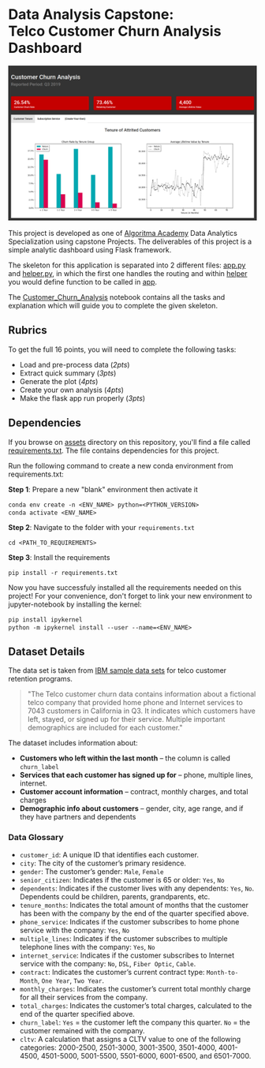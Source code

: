 # Data Analysis Capstone:<br> Telco Customer Churn Analysis Dashboard

[![](assets/dachurn.png)](http://dachurn.herokuapp.com/)

This project is developed as one of [Algoritma Academy](https://algorit.ma/) Data Analytics Specialization using capstone Projects. The deliverables of this project is a simple analytic dashboard using Flask framework.

The skeleton for this application is separated into 2 different files: [app.py](app.py) and [helper.py](helper.py), in which the first one handles the routing and within [helper](helper.py) you would define function to be called in [app](app.py).

The [Customer_Churn_Analysis](Customer_Churn_Analysis.ipynb) notebook contains all the tasks and explanation which will guide you to complete the given skeleton.

## Rubrics

To get the full 16 points, you will need to complete the following tasks:
- Load and pre-process data (*2pts*)
- Extract quick summary (*3pts*)
- Generate the plot (*4pts*)
- Create your own analysis (*4pts*)
- Make the flask app run properly (*3pts*)

## Dependencies

If you browse on [assets](assets) directory on this repository, you'll find a file called [requirements.txt](assets/requirements.txt). The file contains dependencies for this project.

Run the following command to create a new conda environment from requirements.txt:

**Step 1**: Prepare a new "blank" environment then activate it

```
conda env create -n <ENV_NAME> python=<PYTHON_VERSION>
conda activate <ENV_NAME>
```

**Step 2**: Navigate to the folder with your `requirements.txt`

```
cd <PATH_TO_REQUIREMENTS>
```

**Step 3**: Install the requirements

```
pip install -r requirements.txt
```

Now you have successfuly installed all the requirements needed on this project! For your convenience, don't forget to link your new environment to jupyter-notebook by installing the kernel:

```
pip install ipykernel
python -m ipykernel install --user --name=<ENV_NAME>
```

## Dataset Details

The data set is taken from [IBM sample data sets](https://community.ibm.com/community/user/businessanalytics/blogs/steven-macko/2019/07/11/telco-customer-churn-1113) for telco customer retention programs. 

> "The Telco customer churn data contains information about a fictional telco company that provided home phone and Internet services to 7043 customers in California in Q3. It indicates which customers have left, stayed, or signed up for their service. Multiple important demographics are included for each customer."


The dataset includes information about:

- **Customers who left within the last month** – the column is called `churn_label`
- **Services that each customer has signed up for** – phone, multiple lines, internet.
- **Customer account information** – contract, monthly charges, and total charges
- **Demographic info about customers** – gender, city, age range, and if they have partners and dependents

### Data Glossary

- `customer_id`: A unique ID that identifies each customer.  
- `city`: The city of the customer’s primary residence.  
- `gender`: The customer’s gender: `Male`, `Female`  
- `senior_citizen`: Indicates if the customer is 65 or older: `Yes`, `No`  
- `dependents`: Indicates if the customer lives with any dependents: `Yes`, `No`. Dependents could be children, parents, grandparents, etc.  
- `tenure_months`: Indicates the total amount of months that the customer has been with the company by the end of the quarter specified above.  
- `phone_service`: Indicates if the customer subscribes to home phone service with the company: `Yes`, `No`  
- `multiple_lines`: Indicates if the customer subscribes to multiple telephone lines with the company: `Yes`, `No`  
- `internet_service`: Indicates if the customer subscribes to Internet service with the company: `No`, `DSL`, `Fiber Optic`, `Cable`.  
- `contract`: Indicates the customer’s current contract type: `Month-to-Month`, `One Year`, `Two Year`.  
- `monthly_charges`: Indicates the customer’s current total monthly charge for all their services from the company.  
- `total_charges`:  Indicates the customer’s total charges, calculated to the end of the quarter specified above.  
- `churn_label`: `Yes` = the customer left the company this quarter. `No` = the customer remained with the company.    
- `cltv`:  A calculation that assigns a CLTV value to one of the following categories: 2000-2500, 2501-3000, 3001-3500, 3501-4000, 4001-4500, 4501-5000, 5001-5500, 5501-6000, 6001-6500, and 6501-7000.



